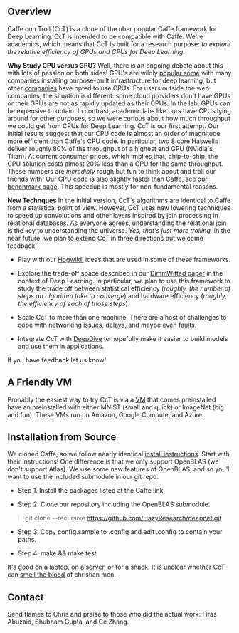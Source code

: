 Overview
--------

Caffe con Troll (CcT) is a clone of the uber popular Caffe framework
for Deep Learning. CcT is intended to be compatible with Caffe. We're
academics, which means that CcT is built for a research purpose: *to
explore the relative efficiency of GPUs and CPUs for Deep Learning*.

**Why Study CPU versus GPU?** Well, there is an ongoing debate about
this with lots of passion on both sides! GPU's are wildly [popular
some](http://www.wired.com/2015/02/hot-yet-little-known-trend-thatll-supercharge-ai/)
with many companies installing purpose-built infrastructure for deep
learning, but other
[companies](http://wired.com/2014/07/microsoft-adam/) have opted to
use CPUs. For users outside the web companies, the situation is
different: some cloud providers don't have GPUs or their GPUs are not
as rapidly updated as their CPUs. In the lab, GPUs can be expensive to
obtain.  In contrast, academic labs like ours have CPUs lying around
for other purposes, so we were curious about how much throughput we
could get from CPUs for Deep Learning. CcT is our first attempt. Our
initial results suggest that our CPU code is almost an order of
magnitude more efficient than Caffe's CPU code. In particular, two 8
core Haswells deliver roughly 80% of the throughput of a highest end
GPU (NVidia's Titan). At current consumer prices, which implies that,
chip-to-chip, the CPU solution costs almost 20% less than a GPU for
the same throughput. These numbers are *incredibly* rough but fun to
think about and troll our friends with!  Our GPU code is also slightly
faster than Caffe, see our [benchmark
page](http://deepdive.stanford.edu/cdw/benchmarking.html). This
speedup is mostly for non-fundamental reasons.

**New Technques** In the initial version, CcT's algorithms are
identical to Caffe from a statistical point of view. However, CcT uses
new lowering techniques to speed up convolutions and other layers
inspired by join processing in relational databases. As everyone
agrees, understanding the relational
[join](http://arxiv.org/abs/1310.3314) is the key to understanding the
universe. *Yes, that's just more trolling.* In the near future, we
plan to extend CcT in three directions but welcome feedback:

* Play with our
  [Hogwild!](http://i.stanford.edu/hazy/papers/hogwild-nips.pdf) ideas
  that are used in some of these frameworks.

* Explore the trade-off space described in our [DimmWitted
paper](http://arxiv.org/abs/1403.7550) in the context of Deep
Learning. In particular, we plan to use this framework to study the
trade off between statistical efficiency (*roughly, the number of
steps an algorithm take to converge*) and hardware efficiency
(*roughly, the efficiency of each of those steps*).

* Scale CcT to more than one machine. There are a host of challenges
  to cope with networking issues, delays, and maybe even faults.

* Integrate CcT with [DeepDive](http://deepdive.stanford.edu) to
  hopefully make it easier to build models and use them in
  applications.

If you have feedback let us know!

A Friendly VM
-------------

Probably the easiest way to try CcT is via a
[VM](http://deepdive.stanford.edu/cct/vm_page.html) that comes
preinstalled have an preinstalled with either MNIST (small and quick)
or ImageNet (big and fun). These VMs run on Amazon, Google Compute,
and Azure.

Installation from Source
------------------------

We cloned Caffe, so we follow nearly identical [install
instructions](http://caffe.berkeleyvision.org/installation.html).
Start with their instructions! One difference is that we only support
OpenBLAS (we don't support Atlas). We use some new features of
OpenBLAS, and so you'll want to use the included submodule in our git
repo.

* Step 1. Install the packages listed at the Caffe link.

* Step 2. Clone our repository including the OpenBLAS submodule.

> git clone --recursive https://github.com/HazyResearch/deepnet.git

* Step 3. Copy config.sample to .config and edit .config to contain your paths.

* Step 4. make && make test

It's good on a laptop, on a server, or for a snack. It is unclear
whether CcT can [smell the blood](http://en.wikipedia.org/wiki/Trollhunter) of christian men.

Contact
-------

Send flames to Chris and praise to those who did the actual work:
Firas Abuzaid, Shubham Gupta, and Ce Zhang.